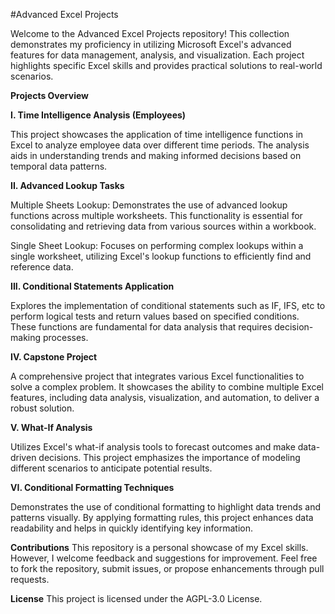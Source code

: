 #Advanced Excel Projects

Welcome to the Advanced Excel Projects repository! This collection demonstrates my proficiency in utilizing Microsoft Excel's advanced features for data management, analysis, and visualization. Each project highlights specific Excel skills and provides practical solutions to real-world scenarios.

**Projects Overview**


**I. Time Intelligence Analysis (Employees)**

This project showcases the application of time intelligence functions in Excel to analyze employee data over different time periods. The analysis aids in understanding trends and making informed decisions based on temporal data patterns.


**II. Advanced Lookup Tasks**

Multiple Sheets Lookup: Demonstrates the use of advanced lookup functions across multiple worksheets. This functionality is essential for consolidating and retrieving data from various sources within a workbook.​


Single Sheet Lookup: Focuses on performing complex lookups within a single worksheet, utilizing Excel's lookup functions to efficiently find and reference data.​


**III. Conditional Statements Application**

Explores the implementation of conditional statements such as IF, IFS, etc to perform logical tests and return values based on specified conditions. These functions are fundamental for data analysis that requires decision-making processes.


**IV. Capstone Project**

A comprehensive project that integrates various Excel functionalities to solve a complex problem. It showcases the ability to combine multiple Excel features, including data analysis, visualization, and automation, to deliver a robust solution.

**V. What-If Analysis**

Utilizes Excel's what-if analysis tools to forecast outcomes and make data-driven decisions. This project emphasizes the importance of modeling different scenarios to anticipate potential results.

**VI. Conditional Formatting Techniques**

Demonstrates the use of conditional formatting to highlight data trends and patterns visually. By applying formatting rules, this project enhances data readability and helps in quickly identifying key information.


**Contributions**
This repository is a personal showcase of my Excel skills. However, I welcome feedback and suggestions for improvement. Feel free to fork the repository, submit issues, or propose enhancements through pull requests.​

**License**
This project is licensed under the AGPL-3.0 License.​

